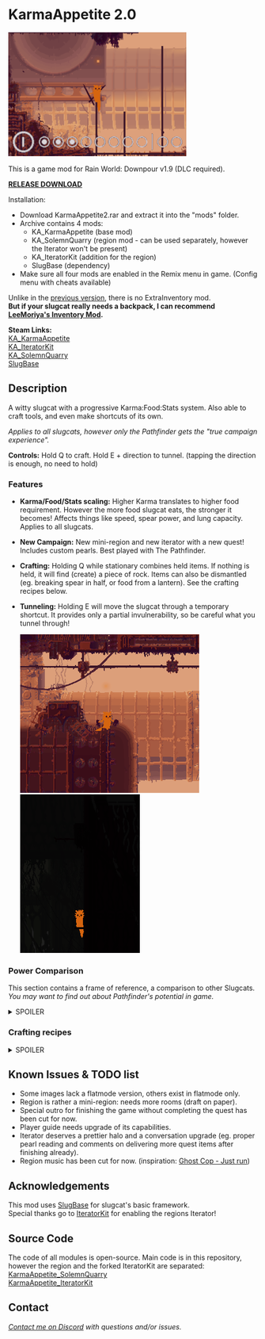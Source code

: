 # KarmaAppetite 2.0  
  
  ![alt text](thumb.png)
  
This is a game mod for Rain World: Downpour v1.9 (DLC required).  
  
[**RELEASE DOWNLOAD**](https://github.com/Dark-Gran/KarmaAppetite2/releases/download/2.0/KarmaAppetite2.rar)  
  
Installation:  
- Download KarmaAppetite2.rar and extract it into the "mods" folder.  
- Archive contains 4 mods:  
   - KA_KarmaAppetite (base mod)  
   - KA_SolemnQuarry (region mod - can be used separately, however the Iterator won't be present)  
   - KA_IteratorKit (addition for the region)  
   - SlugBase (dependency)  
- Make sure all four mods are enabled in the Remix menu in game. (Config menu with cheats available)  
  
Unlike in the [previous version](https://github.com/Dark-Gran/KarmaAppetite), there is no ExtraInventory mod.  
**But if your slugcat really needs a backpack, I can recommend [LeeMoriya's Inventory Mod](https://github.com/LeeMoriya/Inventory).**  
  
**Steam Links:**  
[KA_KarmaAppetite](https://steamcommunity.com/sharedfiles/filedetails/?id=3077237509)  
[KA_IteratorKit](https://steamcommunity.com/sharedfiles/filedetails/?id=3077237785)  
[KA_SolemnQuarry](https://steamcommunity.com/sharedfiles/filedetails/?id=3077239556)  
[SlugBase](https://steamcommunity.com/sharedfiles/filedetails/?id=2933196558)  
  
## Description  
  
A witty slugcat with a progressive Karma:Food:Stats system. Also able to craft tools, and even make shortcuts of its own.  
  
_Applies to all slugcats, however only the Pathfinder gets the "true campaign experience"._
  
**Controls:** Hold Q to craft. Hold E + direction to tunnel. (tapping the direction is enough, no need to hold)  
  
### Features  
- **Karma/Food/Stats scaling:** Higher Karma translates to higher food requirement. However the more food slugcat eats, the stronger it becomes! Affects things like speed, spear power, and lung capacity. Applies to all slugcats.  
- **New Campaign:** New mini-region and new iterator with a new quest! Includes custom pearls. Best played with The Pathfinder.  
- **Crafting:** Holding Q while stationary combines held items. If nothing is held, it will find (create) a piece of rock. Items can also be dismantled (eg. breaking spear in half, or food from a lantern). See the crafting recipes below. 
- **Tunneling:** Holding E will move the slugcat through a temporary shortcut. It provides only a partial invulnerability, so be careful what you tunnel through!  

  ![alt text](preview_craft.gif)  ![alt text](preview_tunnel.gif)

### Power Comparison  
  
This section contains a frame of reference, a comparison to other Slugcats.  
_You may want to find out about Pathfinder's potential in game._  
  
<details>
  
  <summary>SPOILER</summary>  
  
  **No food, any Karma**: Slower than Monk and can't even throw a spear properly: stucking it into walls/creatures requires a jump into melee distance.  
  **Max food, Karma 1-3**: +- Survivor  
  **Max food, Karma 5**: Glowing Hunter with a multiplied damage on spear.  
  **Max food, Karma 10**: Dances with Martyr. (on Karma 10, all bonuses are doubled)  
  Note: Karma 7 removes all food prices.  
  Note: Final quest item provides Karma10 bonuses plus something extra.
</details>

### Crafting recipes   
  
<details>  
<summary>SPOILER</summary>  
  
Items marked * can be reverse-engineered (dismantled), however only one item is received in most cases.  
  
Empty handed => Find Rock  
Rock + Rock => Spear*  
Fireplant + Waternut/Rock => Bomb*  
Spear + Bomb => Explosive Spear*  
Fireplant + Fireplant => Beebomb  
Slime/Jellyfish/Overseer/Neuron/Flashbang + Dangle/Waternut => Lantern*  
Dangle fruit + Vulture worm => Grappleworm*  
Jellyfish + Dangle/Waternut => Flashbang*  
Mushroom + Mushroom => Gasbomb  
Mushroom + Flylure => KarmaFlower  
Neuron + Rock => Overseer  
Overseer + Overseer => Fireplant  
Pearl + Overseer => Neuron  
Neuron/Karma flower + Neuron/Overseer => Singularity bomb (with Highest Karma bonus only)  
  
Creature + Spear/Rock => Killed creature  
Creature + Jellyfish => Killed creature  
  
</details>
  
## Known Issues & TODO list  
  
- Some images lack a flatmode version, others exist in flatmode only.  
- Region is rather a mini-region: needs more rooms (draft on paper).  
- Special outro for finishing the game without completing the quest has been cut for now.  
- Player guide needs upgrade of its capabilities.  
- Iterator deserves a prettier halo and a conversation upgrade (eg. proper pearl reading and comments on delivering more quest items after finishing already).  
- Region music has been cut for now. (inspiration: [Ghost Cop - Just run](https://www.youtube.com/watch?v=uJRGnA-dSQw))  
  
## Acknowledgements  
  
This mod uses [SlugBase](https://github.com/SlimeCubed/SlugBase) for slugcat's basic framework.  
Special thanks go to [IteratorKit](https://github.com/Twofour2/IteratorKit) for enabling the regions Iterator!  
  
## Source Code  
  
The code of all modules is open-source. Main code is in this repository, however the region and the forked IteratorKit are separated:  
[KarmaAppetite_SolemnQuarry](https://github.com/Dark-Gran/KarmaAppetite-SolemnQuarry)  
[KarmaAppetite_IteratorKit](https://github.com/Dark-Gran/KarmaAppetite-IteratorKit)  
  
## Contact  
  
_[Contact me on Discord](https://discordapp.com/users/darkgran) with questions and/or issues._  
